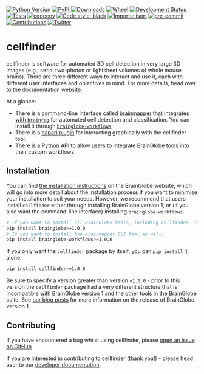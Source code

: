 [![Python Version](https://img.shields.io/pypi/pyversions/cellfinder-core.svg)](https://pypi.org/project/cellfinder)
[![PyPI](https://img.shields.io/pypi/v/cellfinder-core.svg)](https://pypi.org/project/cellfinder)
[![Downloads](https://pepy.tech/badge/cellfinder-core)](https://pepy.tech/project/cellfinder)
[![Wheel](https://img.shields.io/pypi/wheel/cellfinder-core.svg)](https://pypi.org/project/cellfinder)
[![Development Status](https://img.shields.io/pypi/status/cellfinder-core.svg)](https://github.com/brainglobe/cellfinder)
[![Tests](https://img.shields.io/github/actions/workflow/status/brainglobe/cellfinder/test_and_deploy.yml?branch=main)](https://github.com/brainglobe/cellfinder/actions)
[![codecov](https://codecov.io/gh/brainglobe/cellfinder-core/branch/main/graph/badge.svg?token=nx1lhNI7ox)](https://codecov.io/gh/brainglobe/cellfinder)
[![Code style: black](https://img.shields.io/badge/code%20style-black-000000.svg)](https://github.com/python/black)
[![Imports: isort](https://img.shields.io/badge/%20imports-isort-%231674b1?style=flat&labelColor=ef8336)](https://pycqa.github.io/isort/)
[![pre-commit](https://img.shields.io/badge/pre--commit-enabled-brightgreen?logo=pre-commit&logoColor=white)](https://github.com/pre-commit/pre-commit)
[![Contributions](https://img.shields.io/badge/Contributions-Welcome-brightgreen.svg)](https://brainglobe.info/developers/index.html)
[![Twitter](https://img.shields.io/twitter/follow/brain_globe?style=social)](https://twitter.com/brain_globe)

# cellfinder

cellfinder is software for automated 3D cell detection in very large 3D images (e.g., serial two-photon or lightsheet volumes of whole mouse brains).
There are three different ways to interact and use it, each with different user interfaces and objectives in mind.
For more details, head over to [the documentation website](https://brainglobe.info/documentation/cellfinder/index.html).

At a glance:

- There is a command-line interface called [brainmapper](https://brainglobe.info/documentation/brainglobe-workflows/brainmapper/index.html) that integrates [with `brainreg`](https://github.com/brainglobe/brainreg) for automated cell detection and classification. You can install it through [`brainglobe-workflows`](https://brainglobe.info/documentation/brainglobe-workflows/index.html).
- There is a [napari plugin](https://brainglobe.info/documentation/cellfinder/user-guide/napari-plugin/index.html) for interacting graphically with the cellfinder tool.
- There is a [Python API](https://brainglobe.info/documentation/cellfinder/user-guide/cellfinder-core.html) to allow users to integrate BrainGlobe tools into their custom workflows.

## Installation

You can find [the installation instructions](https://brainglobe.info/documentation/cellfinder/installation.html#installation) on the BrainGlobe website, which will go into more detail about the installation process if you want to minimise your installation to suit your needs.
However, we recommend that users install `cellfinder` either through installing BrainGlobe version 1, or (if you also want the command-line interface) installing `brainglobe-workflows`.

```bash
# If you want to install all BrainGlobe tools, including cellfinder, in a consistent manner with one command:
pip install brainglobe>=1.0.0
# If you want to install the brainmapper CLI tool as well:
pip install brainglobe-workflows>=1.0.0
```

If you only want the `cellfinder` package by itself, you can `pip install` it alone:

```bash
pip install cellfinder>=1.0.0
```

Be sure to specify a version greater than version `v1.0.0` - prior to this version the `cellfinder` package had a very different structure that is incompatible with BrainGlobe version 1 and the other tools in the BrainGlobe suite.
See [our blog posts](https://brainglobe.info/blog/) for more information on the release of BrainGlobe version 1.

## Contributing

If you have encountered a bug whilst using cellfinder, please [open an issue on GitHub](https://github.com/brainglobe/cellfinder/issues).

If you are interested in contributing to cellfinder (thank you!) - please head over to our [developer documentation](https://brainglobe.info/community/developers/index.html).
